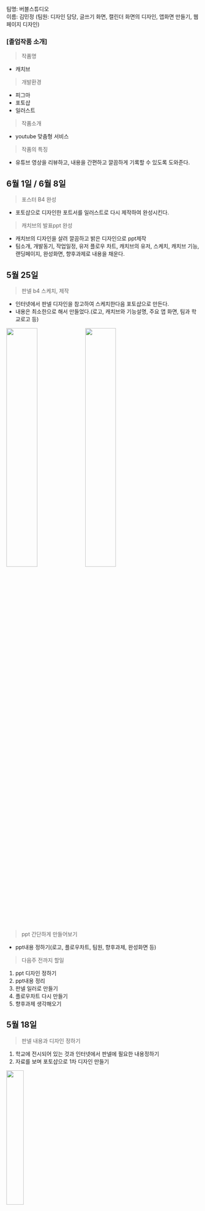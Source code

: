 팀명: 버블스튜디오 <br>
이름: 김민정 (팀원: 디자인 담당, 글쓰기 화면, 캘린더 화면의 디자인, 앱화면 만들기, 웹페이지 디자인)

### [졸업작품 소개]
> 작품명
- 캐치브
> 개발환경
- 피그마
- 포토샵
- 일러스트
> 작품소개
- youtube 맞춤형 서비스
> 작품의 특징
- 유튜브 영상을 리뷰하고, 내용을 간편하고 깔끔하게 기록할 수 있도록 도와준다.

## 6월 1일 / 6월 8일
> 포스터 B4 완성
- 포토샵으로 디자인한 포트서를 일러스트로 다시 제작하여 완성시킨다.

> 캐치브의 발표ppt 완성
- 캐치브의 디자인을 살려 깔끔하고 밝은 디자인으로 ppt제작
- 팀소개, 개발동기, 작업일정, 유저 플로우 차트, 캐치브의 유저, 스케치, 캐치브 기능, 랜딩페이지, 완성화면, 향후과제로 내용을 채운다.

## 5월 25일
> 판넬 b4 스케치, 제작
- 인터넷에서 판넬 디자인을 참고하여 스케치한다음 포토샵으로 만든다.
- 내용은 최소한으로 해서 만들었다.(로고, 캐치브와 기능설명, 주요 앱 화면, 팀과 학교로고 등)

<img src="https://user-images.githubusercontent.com/79887405/170741017-3bcd671d-1ee0-4cae-83b7-037106c9fa24.jpg"  width="40%" height="40%"/>

<img src="https://user-images.githubusercontent.com/79887405/170742397-8af2c68d-5371-4216-bde4-1cb24be2e80c.png"  width="40%" height="40%"/>

> ppt 간단하게 만들어보기
- ppt내용 정하기(로고, 플로우차트, 팀원, 향후과제, 완성화면 등)

> 다음주 전까지 할일
1. ppt 디자인 정하기
2. ppt내용 정리
3. 판넬 일러로 만들기
4. 플로우차트 다시 만들기
5. 향후과제 생각해오기


## 5월 18일
> 판넬 내용과 디자인 정하기
1. 학교에 전시되어 있는 것과 인터넷에서 판넬에 필요한 내용정하기
2. 자료를 보며 포토샵으로 1차 디자인 만들기

<img src="https://user-images.githubusercontent.com/79887405/169337300-3d270133-2852-41f4-b938-82f44a0d6377.png"  width="30%" height="30%"/>

> 판넬 수정 사항
- 내용 : 아이콘과 버튼 제거, 캐치브에 대한 질문,내용 변경
- 디자인 : 중요도가 같은 앱의 화면은 목업 같게 하기, 학교 로고와 팀명 등의 위치 정하기, 프로토타입 화면 추가 생각해보기

## 5월 11일
> 판넬 디자인하기
1. 인터넷에서 다양한 판넬 디자인의 자료를 찾는다.
2. 판넬 디자인 스케치를 한다.

<img src="https://user-images.githubusercontent.com/79887405/168300925-303775d2-4280-4eb6-be6f-e490bd8f68df.jpg"  width="30%" height="30%"/>

3. 포토샵으로 B4(1032px 729px)크기의 캔버스를 만든 후 스케치한것을 기반으로 판넬을 만들어본다.
4. 판넬에는 color, naming, font, 디자인 설명, 개요, 스케치, 플로우차트, 로고, app화면 등의 내용을 넣는다.

<img src="https://user-images.githubusercontent.com/79887405/168301615-21f6133f-d00a-4aaf-a946-20d3da4ab9f4.jpg"  width="30%" height="30%"/>

<img src="https://user-images.githubusercontent.com/79887405/168301630-665cd52f-23a5-4883-9174-9a8bd355cfc2.jpg"  width="30%" height="30%"/>

## 5월 4일
> 랜딩페이지 디자인
1. 디자인 배경 색 바꾸기
2. 브랜드 네이밍 사진에서 일러스트로 바꾸기
3. text style 삭제한 뒤 로고, typography, color 한줄에 넣기
4. flow chart뒤 일러스트 삭제 뒤 플로우차트 확대
5. 기능 레이아웃 디자인 추가 

<img src="https://user-images.githubusercontent.com/79887405/167152340-468ea8d0-4f69-4842-a753-9af941fe78c8.png"  width="30%" height="30%"/>


> 다음주 전까지 할일
1. 카피 부분 추가
2. 버튼 추가
3. 디자인

## 4월 27일
> 웹화면 디자인 바꾸기
- behance사이트를 참고하여 디자인, 구성을 연구하여 사이트 디자인 변경
- 언스플래쉬 이미지 사이트에서 캐치브 네임 관련 이미지 가져오기
- 앱 화면 가져와서 캐치브에서 중요하게 생각하는 기능에 대해 작성

<img src="https://user-images.githubusercontent.com/79887405/165466784-d933dc87-d9e7-4649-9119-a966e392763a.PNG"  width="30%" height="30%"/>



> 앱 설정 페이지
- 앱 설정 계정, 알림 페이지 만들기
- unicons에서 아이콘 다운 받기
- 당근마켓, 지그재그앱에서 설정 페이지 참고

<img src="https://user-images.githubusercontent.com/79887405/165467847-f07a2cae-c424-422e-b254-95719481ab3a.PNG"  width="30%" height="30%"/>

> 앱 프로필 화면 상세 페이지
- 기본 프로필 이미지는 랜덤으로 정해짐
 - 사진은 앨범과 기본 이미지 중 선택 가능

<img src="https://user-images.githubusercontent.com/79887405/165467909-41c3c5c8-fbfc-47fc-afeb-7e1e91b575c5.PNG"  width="30%" height="30%"/>

## 4월 13일
> 마이페이지 화면 수정하기
- 마이페이지 썸네일 관련 사진 넣기
- 설정 화면 바꾸기
- 마이페이지 목록 썸네일 비율 변경
- 마이페이지 글씨 크기, 색깔 바꾸기

<img src="https://user-images.githubusercontent.com/79887405/163677498-b5bc8d0a-2c4c-41ee-8ec5-5354fcc66b01.png"  width="30%" height="30%"/>

> 다음주까지 해야할 일
- 아이콘 바꾸기(아이콘 굵기 모양 통일)
- 페이지 라벨 넣기
- 뒤로가기, 프로필 기본 정보, 유튭사이트 삭제

## 4월 6일
> 플로우 차트 만들기
- 사용자의 입장에서 캐치브 앱의 흐름 상태를 파악하기 위해 플로우 차트를 만들었다.

<img src="https://user-images.githubusercontent.com/79887405/162478873-c7530d1c-397e-43d1-8443-4e3665d39c15.png"  width="30%" height="30%"/>

> 웹 화면 디자인
- 웹의 폰트 사이즈를 바꾸고, 어떤 color를 중심으로 웹을 꾸밀것인지 구상해보았다.

<img src="https://user-images.githubusercontent.com/79887405/162479529-eaa8d281-853b-463b-9835-7f219dc49ced.png"  width="30%" height="30%"/>

> 앱 화면 디자인 아이디어
1. 카테고리: 카테고리의 넓이를 전체로 보이게 하고, 글자 앞에 이모티콘 등을 삽입하고, 다음 화면에서 세부적으로 선택할 수 있게 하고, 선택이 되었을 시 그와 관련된
사람들의 글을 볼 수 있게 한다.

<img src="https://user-images.githubusercontent.com/79887405/162480237-78797b13-e446-409c-84c6-44223c1e61f9.png"  width="30%" height="30%"/>

2. 캘린더: 캘린더의 날짜를 눌렀을 시 작은 화면으로 자신이 그 날 올린 글이 뜨게하고, 글쓰기 아이콘을 눌렀을 시 수정을 할 수 있게한다.

<img src="https://user-images.githubusercontent.com/79887405/162480515-73a06fe7-748d-4bd1-8b04-19c5a6dd25ed.png"  width="30%" height="30%"/>

> 마이페이지 앱 화면 만들기
- 마이페이지의 화면, 자신이 저장한 글을 보는 화면, 프로필을 수정하는 화면을 만들었다.
1. 마이페이지 화면: 프로필 사진, 팔로우와 팔로잉 표시, 자신이 좋아하는 유튜브 추천 부분, 자신이 저장한 글을 폴더로 저장되어있는 부분을 보이게 한다.
2. 저장한 글 보기: 자신이 저장한 글의 유튜브 썸네일로 볼 수 있게 한다.
3. 프로필 수정: 프로필 사진, 유튜브 추천 등을 바꿀 수 있게 한다.

<img src="https://user-images.githubusercontent.com/79887405/162481242-99073bc3-26e3-4aa8-9d9c-c6d656eb6b46.png"  width="30%" height="30%"/>

> 다음 주 할일
- 마이페이지화면 완성하기, 웹 디자인, color 더 생각해보기, 앱 화면 아이디어

## 03월 30일
> 웹 화면 만들기
1. 주로 토스와 당근마켓의 웹페이지 화면을 참고하여 디자인을 했다.
2. 피그마에서 웹화면을 만든다.
- 큰 글씨 50px, 40px, 32px 작은글씨 22px
- 내용들은 1108px 안에 들어오도록 하였다.

<img src="https://user-images.githubusercontent.com/79887405/161300136-b87a5e3c-8add-4420-be9e-3e8342977027.jpg"  width="30%" height="30%"/>

<img src="https://user-images.githubusercontent.com/79887405/161300142-55fc401e-2254-487d-ac7b-857c7144f249.jpg"  width="30%" height="30%"/>

>다음주 할일
- 플로우 차트 만들기
- 아이디어 스케치


## 03월 23일
### 개발일지
> 글쓰기 화면 만들기 과정
1. 글쓰기 화면의 유저 시나리오를 작성한다.
```
유튜브에서 영어 영상을 보고 글을 작성하려는 김민정
1. 글쓰기 아이콘을 누른다.
2. 자신이 본 영상의 링크를 복사해와서 붙여넣는다.
3. 영상을 보고 무엇을 배웠는지, 얼마나 성장했느지 등의 기록과 감상을 써넣는다.
4. 캘린더에 공부 기록을 올리기 위해 피드용과 캘린더용으로 올리기 버튼을 누른다.
```
2.글쓰기 화면 아이디어 스케치

<img src="https://user-images.githubusercontent.com/79887405/160397467-ab1d05bb-422e-4a8c-8e42-e957e484e1a6.jpg"  width="30%" height="30%"/>

페이지를 추가버튼을 사용하여 페이지를 추가하며 글을 작성할 것인지, 기본 페이지의 수를 정하여 글을 작성할 것인지 고민하였다.

<img src="https://user-images.githubusercontent.com/79887405/160397476-81880851-80b8-4945-a4b5-135ccd3a3515.jpg"  width="30%" height="30%"/>

글을 작성하면서 필요한 도구들을 어떤 방식으로 보이게 할것인지 고민하였다.

<img src="https://user-images.githubusercontent.com/79887405/160397480-62d6f462-0f4b-44f8-a155-38b34ca9df88.jpg"  width="30%" height="30%"/>

자신이 본 영상의 링크를 올리는 공간을 만들것인지 고민했다.

> 웹화면 만들기
- 캐치브 앱이 웹으로 만들었을때 어떤 방식으로 보일것인지 만들어 보았다.

<img src="https://user-images.githubusercontent.com/79887405/160398688-fa712cc9-fd23-413c-acc9-c744f27449eb.jpg"  width="30%" height="30%"/>

<img src="https://user-images.githubusercontent.com/79887405/160398695-b269e523-145e-4a12-9923-36a3409f3906.jpg"  width="30%" height="30%"/>
